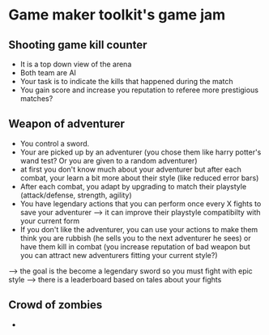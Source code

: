 # Game maker toolkit's game jam

## Shooting game kill counter

- It is a top down view of the arena
- Both team are AI
- Your task is to indicate the kills that happened during the match
- You gain score and increase you reputation to referee more prestigious matches?

## Weapon of adventurer

- You control a sword.
- Your are picked up by an adventurer (you chose them like harry potter's wand test? Or you are given to a random adventurer)
- at first you don't know much about your adventurer but after each combat, your learn a bit more about their style (like reduced error bars)
- After each combat, you adapt by upgrading to match their playstyle (attack/defense, strength, agility)
- You have legendary actions that you can perform once every X fights to save your adventurer --> it can improve their playstyle compatibilty with your current form
- If you don't like the adventurer, you can use your actions to make them think you are rubbish (he sells you to the next adventurer he sees) or have them kill in combat (you increase reputation of bad weapon but you can attract new adventurers fitting your current style?)

--> the goal is the become a legendary sword so you must fight with epic style
--> there is a leaderboard based on tales about your fights


## Crowd of zombies

- 